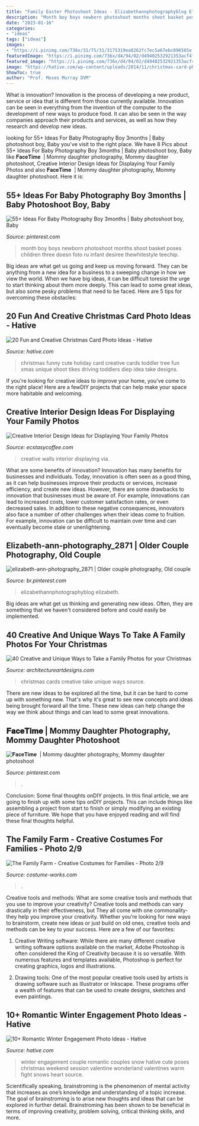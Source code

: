 ```yaml
---
title: "Family Easter Photoshoot Ideas - Elizabethannphotographyblog Elizabeth"
description: "Month boy boys newborn photoshoot months shoot basket poses children three doesn foto ru infant desiree thewhitestyle teechip"
date: "2023-01-16"
categories:
- "ideas"
tags: ["ideas"]
images:
- "https://i.pinimg.com/736x/31/75/31/3175319ea8262fc7ec5a67ebc896565e.jpg"
featuredImage: "https://i.pinimg.com/736x/d4/94/02/d49402532921353acf4f924e6f79040c.jpg"
featured_image: "https://i.pinimg.com/736x/d4/94/02/d49402532921353acf4f924e6f79040c.jpg"
image: "https://hative.com/wp-content/uploads/2014/11/christmas-card-photo-ideas/19-christmas-card-photo-ideas.jpg"
ShowToc: true
author: "Prof. Moses Murray DVM"
---
```



What is innovation?
Innovation is the process of developing a new product, service or idea that is different from those currently available. Innovation can be seen in everything from the invention of the computer to the development of new ways to produce food. It can also be seen in the way companies approach their products and services, as well as how they research and develop new ideas.

	

		
looking for 55+ Ideas For Baby Photography Boy 3months | Baby photoshoot boy, Baby you've visit to the right place. We have 8 Pics about 55+ Ideas For Baby Photography Boy 3months | Baby photoshoot boy, Baby like 𝐅𝐚𝐜𝐞𝐓𝐢𝐦𝐞 ️ | Mommy daughter photography, Mommy daughter photoshoot, Creative Interior Design Ideas for Displaying Your Family Photos and also 𝐅𝐚𝐜𝐞𝐓𝐢𝐦𝐞 ️ | Mommy daughter photography, Mommy daughter photoshoot. Here it is:
		
    
## 55+ Ideas For Baby Photography Boy 3months | Baby Photoshoot Boy, Baby

<img loading=lazy src="https://i.pinimg.com/736x/d4/94/02/d49402532921353acf4f924e6f79040c.jpg" onerror="this.onerror=null;this.src='https://tse3.mm.bing.net/th?id=OIP.fCyKYj9ZSGDYBr_yiDe5lgAAAA&amp;pid=15.1';" alt="55+ Ideas For Baby Photography Boy 3months | Baby photoshoot boy, Baby">

_Source: pinterest.com_

>month boy boys newborn photoshoot months shoot basket poses children three doesn foto ru infant desiree thewhitestyle teechip. 

	

Big ideas are what get us going and keep us moving forward. They can be anything from a new idea for a business to a sweeping change in how we view the world. When we have big ideas, it can be difficult toresist the urge to start thinking about them more deeply. This can lead to some great ideas, but also some pesky problems that need to be faced. Here are 5 tips for overcoming these obstacles: 

    
## 20 Fun And Creative Christmas Card Photo Ideas - Hative

<img loading=lazy src="https://hative.com/wp-content/uploads/2014/11/christmas-card-photo-ideas/19-christmas-card-photo-ideas.jpg" onerror="this.onerror=null;this.src='https://tse3.mm.bing.net/th?id=OIP.oRaY5QY4AGzTNCpJzST8AQHaKD&amp;pid=15.1';" alt="20 Fun and Creative Christmas Card Photo Ideas - Hative">

_Source: hative.com_

>christmas funny cute holiday card creative cards toddler tree fun xmas unique shoot tikes driving toddlers diep idea take designs. 

	

If you're looking for creative ideas to improve your home, you've come to the right place! Here are a fewDIY projects that can help make your space more habitable and welcoming.

    
## Creative Interior Design Ideas For Displaying Your Family Photos

<img loading=lazy src="https://i0.wp.com/www.ecstasycoffee.com/wp-content/uploads/2014/12/263.jpg" onerror="this.onerror=null;this.src='https://tse4.mm.bing.net/th?id=OIP.qP_1f2CN3Nuky1FkAiKc0wHaLJ&amp;pid=15.1';" alt="Creative Interior Design Ideas for Displaying Your Family Photos">

_Source: ecstasycoffee.com_

>creative walls interior displaying via. 

	

What are some benefits of innovation?
Innovation has many benefits for businesses and individuals. Today, innovation is often seen as a good thing, as it can help businesses improve their products or services, increase efficiency, and create new ideas. However, there are some drawbacks to innovation that businesses must be aware of. For example, innovations can lead to increased costs, lower customer satisfaction rates, or even decreased sales. In addition to these negative consequences, innovators also face a number of other challenges when their ideas come to fruition. For example, innovation can be difficult to maintain over time and can eventually become stale or unenlightening.

    
## Elizabeth-ann-photography_2871 | Older Couple Photography, Old Couple

<img loading=lazy src="https://i.pinimg.com/736x/3d/e1/4d/3de14d68cff20f0eb10a08f32171659d--wedding-anniversary-denver.jpg" onerror="this.onerror=null;this.src='https://tse4.mm.bing.net/th?id=OIP.JFWFkLCaeg4EAytDfB9jLQHaLF&amp;pid=15.1';" alt="elizabeth-ann-photography_2871 | Older couple photography, Old couple">

_Source: br.pinterest.com_

>elizabethannphotographyblog elizabeth. 

	

Big ideas are what get us thinking and generating new ideas. Often, they are something that we haven't considered before and could easily be implemented.

    
## 40 Creative And Unique Ways To Take A Family Photos For Your Christmas

<img loading=lazy src="https://www.architectureartdesigns.com/wp-content/uploads/2013/11/633.jpg" onerror="this.onerror=null;this.src='https://tse4.mm.bing.net/th?id=OIP.p0Fm4dE-ZPwIUuaLGT82GAHaJs&amp;pid=15.1';" alt="40 Creative and Unique Ways to Take a Family Photos for your Christmas">

_Source: architectureartdesigns.com_

>christmas cards creative take unique ways source. 

	

There are new ideas to be explored all the time, but it can be hard to come up with something new. That's why it's great to see new concepts and ideas being brought forward all the time. These new ideas can help change the way we think about things and can lead to some great innovations.

    
## 𝐅𝐚𝐜𝐞𝐓𝐢𝐦𝐞 ️ | Mommy Daughter Photography, Mommy Daughter Photoshoot

<img loading=lazy src="https://i.pinimg.com/736x/31/75/31/3175319ea8262fc7ec5a67ebc896565e.jpg" onerror="this.onerror=null;this.src='https://tse3.mm.bing.net/th?id=OIP.Q5lNAkZLJu_6nvueSDwGZAHaKK&amp;pid=15.1';" alt="𝐅𝐚𝐜𝐞𝐓𝐢𝐦𝐞 ️ | Mommy daughter photography, Mommy daughter photoshoot">

_Source: pinterest.com_

>. 

	

Conclusion: Some final thoughts onDIY projects.
In this final article, we are going to finish up with some tips onDIY projects. This can include things like assembling a project from start to finish or simply modifying an existing piece of furniture. We hope that you have enjoyed reading and will find these final thoughts helpful.

    
## The Family Farm - Creative Costumes For Families - Photo 2/9

<img loading=lazy src="https://photos.costume-works.com/full/chic_in_egg.jpg" onerror="this.onerror=null;this.src='https://tse4.mm.bing.net/th?id=OIP.oCKNyLIR6bL-b-E7D6jukQHaJ3&amp;pid=15.1';" alt="The Family Farm - Creative Costumes for Families - Photo 2/9">

_Source: costume-works.com_

>. 

	

Creative tools and methods: What are some creative tools and methods that you use to improve your creativity?
Creative tools and methods can vary drastically in their effectiveness, but They all come with one commonality- they help you improve your creativity. Whether you’re looking for new ways to brainstorm, create new ideas or just build on old ones, creative tools and methods can be key to your success. Here are a few of our favorites: 
1. Creative Writing software: While there are many different creative writing software options available on the market, Adobe Photoshop is often considered the King of Creativity because it is so versatile. With numerous features and templates available, Photoshop is perfect for creating graphics, logos and illustrations.

2. Drawing tools: One of the most popular creative tools used by artists is drawing software such as Illustrator or Inkscape. These programs offer a wealth of features that can be used to create designs, sketches and even paintings.

    
## 10+ Romantic Winter Engagement Photo Ideas - Hative

<img loading=lazy src="https://hative.com/wp-content/uploads/2014/11/winter-engagement-photo-ideas/16-winter-engagement-photo-ideas.jpg" onerror="this.onerror=null;this.src='https://tse3.mm.bing.net/th?id=OIP.MKCA9lOTCLp5miUeHAtS6wHaLH&amp;pid=15.1';" alt="10+ Romantic Winter Engagement Photo Ideas - Hative">

_Source: hative.com_

>winter engagement couple romantic couples snow hative cute poses christmas weekend session valentine wonderland valentines warm fight snows heart source. 

	

Scientifically speaking, brainstroming is the phenomenon of mental activity that increases as one’s knowledge and understanding of a topic increase. The goal of brainstroming is to arise new thoughts and ideas that can be explored in further detail. Brainstroming has been shown to be beneficial in terms of improving creativity, problem solving, critical thinking skills, and more.

